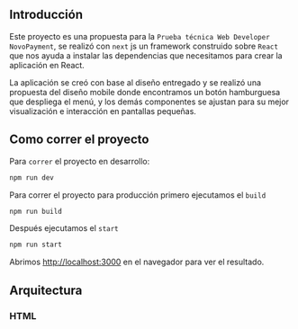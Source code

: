 ## Introducción

Este proyecto es una propuesta para la `Prueba técnica Web Developer NovoPayment`, se realizó con `next` js un framework construido sobre `React` que nos ayuda a instalar las dependencias que necesitamos para crear la aplicación en React.

La aplicación se creó con base al diseño entregado y se realizó una propuesta del diseño mobile donde encontramos un botón hamburguesa que despliega el menú, y los demás componentes se ajustan para su mejor visualización e interacción en pantallas pequeñas.

## Como correr el proyecto

Para `correr` el proyecto en desarrollo:

```bash
npm run dev
```

Para correr el proyecto para producción primero ejecutamos el `build`

```bash
npm run build
```

Después ejecutamos el `start`

```bash
npm run start
```

Abrimos [http://localhost:3000](http://localhost:3000) en el navegador para ver el resultado.

## Arquitectura

### HTML

